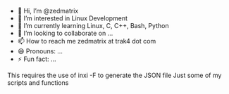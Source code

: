 - 👋 Hi, I’m @zedmatrix
- 👀 I’m interested in Linux Development
- 🌱 I’m currently learning Linux, C, C++, Bash, Python
- 💞️ I’m looking to collaborate on ...
- 📫 How to reach me zedmatrix at trak4 dot com
- 😄 Pronouns: ...
- ⚡ Fun fact: ...

<!---
zedmatrix/zedmatrix is a ✨ special ✨ repository because its `README.md` (this file) appears on your GitHub profile.
You can click the Preview link to take a look at your changes.
--->
This requires the use of inxi -F to generate the JSON file
Just some of my scripts and functions
